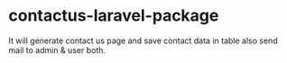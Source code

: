 # contactus-laravel-package
It will generate contact us page and save contact data in table also send mail to admin &amp; user both.
